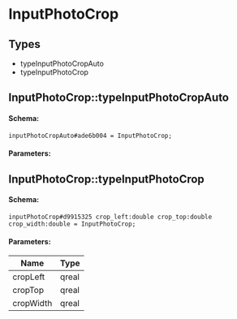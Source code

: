 # InputPhotoCrop

## Types

* typeInputPhotoCropAuto
* typeInputPhotoCrop

## InputPhotoCrop::typeInputPhotoCropAuto

#### Schema:

`inputPhotoCropAuto#ade6b004 = InputPhotoCrop;`

#### Parameters:


## InputPhotoCrop::typeInputPhotoCrop

#### Schema:

`inputPhotoCrop#d9915325 crop_left:double crop_top:double crop_width:double = InputPhotoCrop;`

#### Parameters:

|Name|Type|
|----|----|
|cropLeft|qreal|
|cropTop|qreal|
|cropWidth|qreal|

